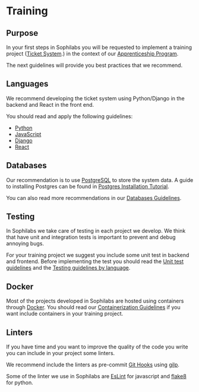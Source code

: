 # Training

## Purpose

In your first steps in Sophilabs you will be requested to implement a training project
([Ticket System](https://github.com/sophilabs/training).) in the context of our
[Apprenticeship Program](./apprenticeship-program/README.md).

The next guidelines will provide you best practices that we recommend.

## Languages

We recommend developing the ticket system using Python/Django in the backend and React in the front
end.

You should read and apply the following guidelines:

- [Python](./programming/languages/python/README.md)
- [JavaScript](./programming/languages/javascript/README.md)
- [Django](./programming/frameworks-and-libraries/django/README.md)
- [React](./programming/frameworks-and-libraries/react/README.md)

## Databases

Our recommendation is to use [PostgreSQL](https://www.postgresql.org/) to store the system data. A guide
to installing Postgres can be found in [Postgres Installation Tutorial](https://www.postgresql.org/docs/9.3/static/tutorial-install.html).

You can also read more recommendations in our [Databases Guidelines](./databases/README.md).

## Testing

In Sophilabs we take care of testing in each project we develop. We think that have unit and integration
tests is important to prevent and debug annoying bugs.

For your training project we suggest you include some unit test in backend and frontend. Before
implementing the test you should read the [Unit test guidelines](./testing/README.md#Unit-testing) and
the [Testing guidelines by language](./testing/languages/README.md).

## Docker

Most of the projects developed in Sophilabs are hosted using containers through [Docker](https://www.docker.com/).
You should read our [Containerization Guidelines](./infrastructure/README.md#containerization) if you
want include containers in your training project.

## Linters

If you have time and you want to improve the quality of the code you write you can include in your
project some linters.

We recommend include the linters as pre-commit [Git Hooks](https://git-scm.com/book/gr/v2/Customizing-Git-Git-Hooks)
using [gilp](https://www.npmjs.com/package/gilp).

Some of the linter we use in Sophilabs are [EsLint](https://eslint.org/) for javascript and [flake8](https://pypi.python.org/pypi/flake8)
for python.